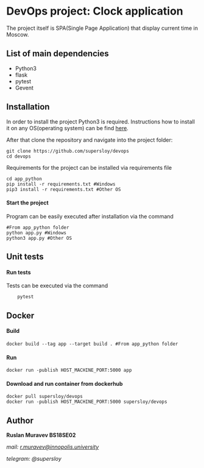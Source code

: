 # DevOps project: Clock application

The project itself is SPA(Single Page Application) that display current time in Moscow.

## List of main dependencies

- Python3
- flask
- pytest
- Gevent

## Installation

In order to install the project Python3 is required. Instructions how to install it on any OS(operating system) can be find [here](https://realpython.com/installing-python/).

After that clone the repository and navigate into the project folder: 

```shell
git clone https://github.com/supersloy/devops
cd devops
```

Requirements for the project can be installed via requirements file

```shell
cd app_python
pip install -r requirements.txt #Windows
pip3 install -r requirements.txt #Other OS
```

#### Start the project

Program can be easily executed after installation via the command

```shell
#From app_python folder
python app.py #Windows
python3 app.py #Other OS    
```

## Unit tests

#### Run tests

Tests can be executed via the command

```shell
    pytest
```

## Docker

#### Build

```shell
docker build --tag app --target build . #From app_python folder
```

#### Run

```shell
docker run -publish HOST_MACHINE_PORT:5000 app
```

#### Download and run container from dockerhub

```shell
docker pull supersloy/devops
docker run -publish HOST_MACHINE_PORT:5000 supersloy/devops
```

## Author

**Ruslan Muravev BS18SE02**

*mail: r.muravev@innopolis.university*

*telegram: @supersloy*